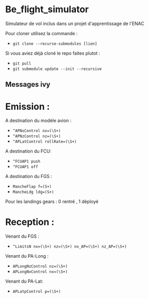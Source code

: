 # Be_flight_simulator
Simulateur de vol inclus dans un projet d'apprentissage de l'ENAC

Pour cloner utilisez la commande : 
+ `git clone --recurse-submodules [lien]`

Si vous aviez déjà cloné le repo faites plutot : 
+ `git pull`
+ `git submodule update --init --recursive`

## Messages ivy

# Emission :

A destination du modèle avion :
- `^APNxControl nx=(\S+)`
- `^APNzControl nz=(\S+)`
- `^APLatControl rollRate=(\S+)`

A destination du FCU:
- `^FCUAP1 push`
- `^FCUAP1 off`

A destination du FGS : 
+ `MancheFlap f=(S+)`
+ `MancheLdg ldg=(S+)` 

Pour les landings gears : 0 rentré , 1 déployé 

# Reception :

Venant du FGS :
+ `^LimitsN nx=(\S+) nz=(\S+) nx_AP=(\S+) nz_AP=(\S+)`

Venant du PA-Long : 
+ `APLongNzControl nz=(\S+)`
+ `APLongNxControl nx=(\S+)`

Venant du PA-Lat:
+ `APLatpControl p=(\S+)`